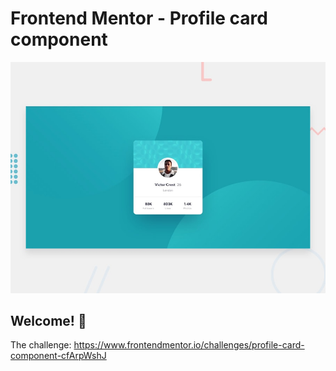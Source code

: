 # Frontend Mentor - Profile card component

![Design preview for the Profile card component coding challenge](./design/desktop-preview.jpg)

## Welcome! 👋

The challenge: https://www.frontendmentor.io/challenges/profile-card-component-cfArpWshJ